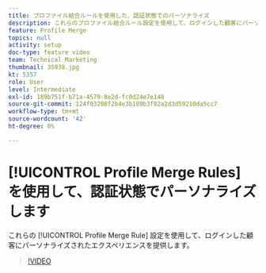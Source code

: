 ```yaml
---
title: プロファイル結合ルールを使用した、認証状態でのパーソナライズ
description: これらのプロファイル結合ルール設定を使用して、ログインした顧客にパーソナライズされたエクスペリエンスを提供します。
feature: Profile Merge
topics: null
activity: setup
doc-type: feature video
team: Technical Marketing
thumbnail: 35938.jpg
kt: 5357
role: User
level: Intermediate
exl-id: 189b751f-b71a-4579-8e2d-fc0d24e7e148
source-git-commit: 124f03208f2b4e3b109b3f02a2d3d59210da5cc7
workflow-type: tm+mt
source-wordcount: '42'
ht-degree: 0%

---
```


# [!UICONTROL Profile Merge Rules] を使用して、認証状態でパーソナライズします

これらの [!UICONTROL Profile Merge Rule] 設定を使用して、ログインした顧客にパーソナライズされたエクスペリエンスを提供します。

>[!VIDEO](https://video.tv.adobe.com/v/40008/?quality=12&learn=on&captions=jpn)
